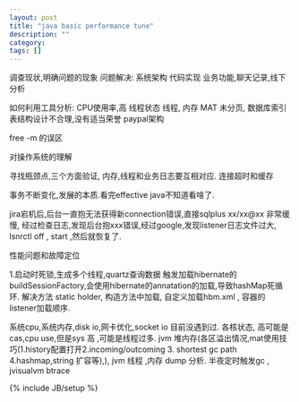 ```yaml
---
layout: post
title: "java basic performance tune"
description: ""
category: 
tags: []
---
```

调查现状,明确问题的现象
问题解决:
系统架构
代码实现
业务功能,聊天记录,线下分析

如何利用工具分析:
CPU使用率,高 线程状态 
线程,
内存 MAT 未分页,
数据库索引 
表结构设计不合理,没有适当荣誉
paypal架构  

free -m 的误区 

对操作系统的理解

寻找瓶颈点,三个方面验证, 内存,线程和业务日志要互相对应. 
连接超时和缓存

事务不断变化,发展的本质.看完effective java不知道看啥了.

jira宕机后,后台一直抱无法获得新connection错误,直接sqlplus xx/xx@xx 非常缓慢, 经过检查日志,发现后台抱xxx错误,经过google,发现listener日志文件过大, lsnrctl off , start ,然后就恢复了.

性能问题和故障定位

1.启动时死锁,生成多个线程,quartz查询数据   触发加载hibernate的buildSessionFactory,会使用hibernate的annatation的加载,导致hashMap死循环. 解决方法 static holder, 构造方法中加载, 自定义加载hbm.xml , 容器的listener加载顺序.

系统cpu,系统内存,disk io,网卡优化,socket io 目前没遇到过. 各核状态, 高可能是cas,cpu use,但是sys 高 ,可能是线程过多.  jvm 堆内存(各区溢出情况,mat使用技巧(1.history配置打开2.incoming/outcoming 3. shortest gc path 4.hashmap,string 扩容等),), jvm 线程 ,内存 dump 分析.  半夜定时触发gc , jvisualvm btrace


{% include JB/setup %}
